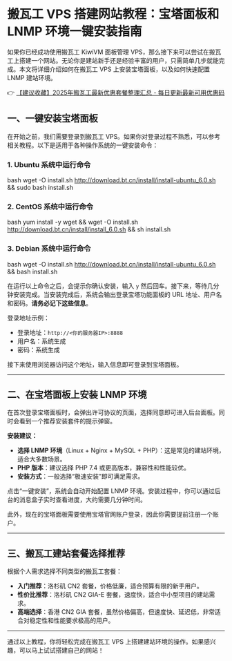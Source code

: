 # 搬瓦工 VPS 搭建网站教程：宝塔面板和 LNMP 环境一键安装指南

如果你已经成功使用搬瓦工 KiwiVM 面板管理 VPS，那么接下来可以尝试在搬瓦工上搭建一个网站。无论你是建站新手还是经验丰富的用户，只需简单几步就能完成。本文将详细介绍如何在搬瓦工 VPS 上安装宝塔面板，以及如何快速配置 LNMP 建站环境。

👉 [【建议收藏】2025年搬瓦工最新优惠套餐整理汇总 - 每日更新最新可用优惠码](https://bit.ly/banwagon)

## 一、一键安装宝塔面板

在开始之前，我们需要登录到搬瓦工 VPS。如果你对登录过程不熟悉，可以参考相关教程。以下是适用于各种操作系统的一键安装命令：

### 1. Ubuntu 系统中运行命令
bash
wget -O install.sh http://download.bt.cn/install/install-ubuntu_6.0.sh && sudo bash install.sh

### 2. CentOS 系统中运行命令
bash
yum install -y wget && wget -O install.sh http://download.bt.cn/install/install_6.0.sh && sh install.sh

### 3. Debian 系统中运行命令
bash
wget -O install.sh http://download.bt.cn/install/install-ubuntu_6.0.sh && bash install.sh

在运行以上命令之后，会提示你确认安装，输入 `y` 然后回车。接下来，等待几分钟安装完成。当安装完成后，系统会输出登录宝塔功能面板的 URL 地址、用户名和密码。**请务必记下这些信息**。

登录地址示例：

- 登录地址：`http://<你的服务器IP>:8888`
- 用户名：系统生成
- 密码：系统生成

接下来使用浏览器访问这个地址，输入信息即可登录到宝塔面板。

---

## 二、在宝塔面板上安装 LNMP 环境

在首次登录宝塔面板时，会弹出许可协议的页面，选择同意即可进入后台面板。同时会看到一个推荐安装套件的提示弹窗。

**安装建议：**
- **选择 LNMP 环境**（Linux + Nginx + MySQL + PHP）：这是常见的建站环境，适合大多数场景。
- **PHP 版本**：建议选择 PHP 7.4 或更高版本，兼容性和性能较优。
- **安装方式**：一般选择“极速安装”即可满足需求。

点击“一键安装”，系统会自动开始配置 LNMP 环境。安装过程中，你可以通过后台的消息盒子实时查看进度，大约需要几分钟时间。

此外，现在的宝塔面板需要使用宝塔官网账户登录，因此你需要提前注册一个账户。

---

## 三、搬瓦工建站套餐选择推荐

根据个人需求选择不同类型的搬瓦工套餐：

- **入门推荐**：洛杉矶 CN2 套餐，价格低廉，适合预算有限的新手用户。
- **性价比推荐**：洛杉矶 CN2 GIA-E 套餐，速度快，适合中小型项目的建站需求。
- **高端选择**：香港 CN2 GIA 套餐，虽然价格偏高，但速度快、延迟低，非常适合对稳定性和性能要求极高的用户。

---

通过以上教程，你将轻松完成在搬瓦工 VPS 上搭建建站环境的操作。如果感兴趣，可以马上试试搭建自己的网站！